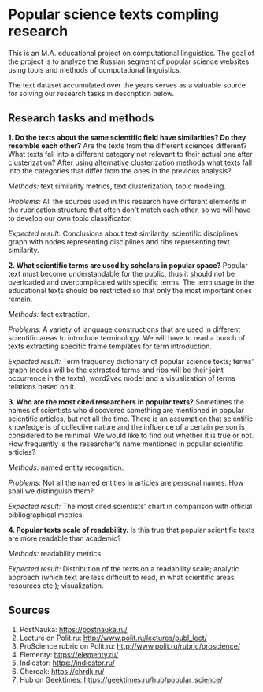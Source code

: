 # Popular science texts compling research #

This is an M.A. educational project on computational linguistics. The goal of the project is to analyze the Russian segment of popular science websites using tools and methods of computational linguistics. 

The text dataset accumulated over the years serves as a valuable source for solving our research tasks in description below. 

## Research tasks and methods ##

**1. Do the texts about the same scientific field have similarities? Do they resemble each other?**
Are the texts from the different sciences different? What texts fall into a different category not relevant to their actual one after clusterization? After using alternative clusterization methods what texts fall into the categories that differ from the ones in the previous analysis?

*Methods:* text similarity metrics, text clusterization, topic modeling. 

*Problems:* All the sources used in this research have different elements in the rubrication structure that often don't match each other, so we will have to develop our own topic classificator.

*Expected result:* Conclusions about text similarity, scientific disciplines' graph with nodes representing disciplines and ribs representing text similarity. 

**2. What scientific terms are used by scholars in popular space?**
Popular text must become understandable for the public, thus it should not be overloaded and overcomplicated with specific terms. The term usage in the educational texts should be restricted so that only the most important ones remain.

*Methods:* fact extraction. 

*Problems:* A variety of language constructions that are used in different scientific areas to introduce terminology. We will have to read a bunch of texts extracting specific frame templates for term introduction. 

*Expected result:* Term frequency dictionary of popular science texts; terms' graph (nodes will be the extracted terms and ribs will be their joint occurrence in the texts), word2vec model and a visualization of terms relations based on it.

**3. Who are the most cited researchers in popular texts?**
Sometimes the names of scientists who discovered something are mentioned in popular scientific articles, but not all the time. There is an assumption that scientific knowledge is of collective nature and the influence of a certain person is considered to be minimal. We would like to find out whether it is true or not. How frequently is the researcher's name mentioned in popular scientific articles?

*Methods:* named entity recognition. 

*Problems:* Not all the named entities in articles are personal names. How shall we distinguish them?

*Expected result:* The most cited scientists' chart in comparison with official bibliographical metrics. 

**4. Popular texts scale of readability.** Is this true that popular scientific texts are more readable than academic? 

*Methods:* readability metrics. 

*Expected result:* Distribution of the texts on a readability scale; analytic approach (which text are less difficult to read, in what scientific areas, resources etc.); visualization. 

## Sources ##

1. PostNauka: https://postnauka.ru/
2. Lecture on Polit.ru: http://www.polit.ru/lectures/publ_lect/
3. ProScience rubric on Polit.ru: http://www.polit.ru/rubric/proscience/
4. Elementy: https://elementy.ru/
5. Indicator: https://indicator.ru/
6. Cherdak: https://chrdk.ru/
7. Hub on Geektimes: https://geektimes.ru/hub/popular_science/
